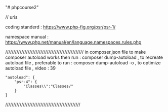 "# phpcourse2" 


// uris

coding standerd : https://www.php-fig.org/psr/psr-1/

namespace manual : https://www.php.net/manual/en/language.namespaces.rules.php


/////////////////////////////////////////////////
in composer.json file to make composer autoload works then run : composer dump-autoload , to recreate autoload file , preferable to run : composer dump-autoload -o , to optimize autoload file  , video : 39

    "autoload": {
        "psr-4": {
            "Classes\\":"Classes/"
        }
    }
///////////////////////////////////////////////